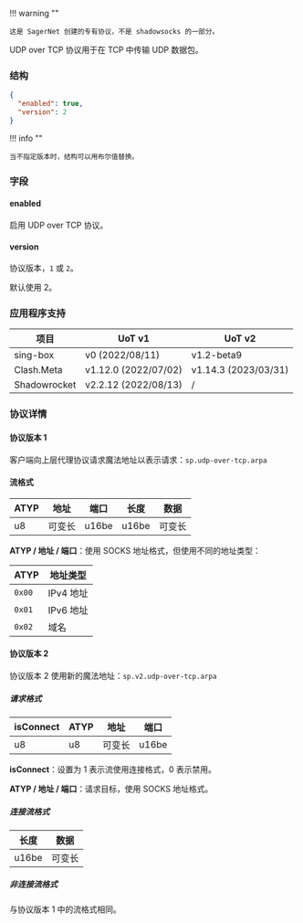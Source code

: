 !!! warning ""

    这是 SagerNet 创建的专有协议，不是 shadowsocks 的一部分。

UDP over TCP 协议用于在 TCP 中传输 UDP 数据包。

### 结构

```json
{
  "enabled": true,
  "version": 2
}
```

!!! info ""

    当不指定版本时，结构可以用布尔值替换。

### 字段

#### enabled

启用 UDP over TCP 协议。

#### version

协议版本，`1` 或 `2`。

默认使用 2。

### 应用程序支持

| 项目         | UoT v1               | UoT v2               |
|--------------|----------------------|----------------------|
| sing-box     | v0 (2022/08/11)      | v1.2-beta9           |
| Clash.Meta   | v1.12.0 (2022/07/02) | v1.14.3 (2023/03/31) |
| Shadowrocket | v2.2.12 (2022/08/13) | /                    |

### 协议详情

#### 协议版本 1

客户端向上层代理协议请求魔法地址以表示请求：`sp.udp-over-tcp.arpa`

#### 流格式

| ATYP | 地址     | 端口  | 长度   | 数据     |
|------|----------|-------|--------|----------|
| u8   | 可变长   | u16be | u16be  | 可变长   |

**ATYP / 地址 / 端口**：使用 SOCKS 地址格式，但使用不同的地址类型：

| ATYP   | 地址类型  |
|--------|-----------|
| `0x00` | IPv4 地址 |
| `0x01` | IPv6 地址 |
| `0x02` | 域名      |

#### 协议版本 2

协议版本 2 使用新的魔法地址：`sp.v2.udp-over-tcp.arpa`

##### 请求格式

| isConnect | ATYP | 地址     | 端口  |
|-----------|------|----------|-------|
| u8        | u8   | 可变长   | u16be |

**isConnect**：设置为 1 表示流使用连接格式，0 表示禁用。

**ATYP / 地址 / 端口**：请求目标，使用 SOCKS 地址格式。

##### 连接流格式

| 长度   | 数据     |
|--------|----------|
| u16be  | 可变长   |

##### 非连接流格式

与协议版本 1 中的流格式相同。